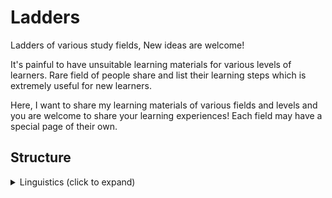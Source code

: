 # Ladders

Ladders of various study fields, New ideas are welcome!

It's painful to have unsuitable learning materials for various
levels of learners. Rare field of people share and list their learning
steps which is extremely useful for new learners.

Here, I want to share my learning materials of various fields and levels and
you are welcome to share your learning experiences! Each field may have a
special page of their own.


## Structure

<details>
<summary>Linguistics (click to expand)</summary>

<details><summary>&nbsp;&nbsp;&nbsp;&nbsp;Chinese</summary>
</details>
<details><summary>&nbsp;&nbsp;&nbsp;&nbsp;English</summary>
</details>
<details><summary>&nbsp;&nbsp;&nbsp;&nbsp;Japanese</summary>
</details>
<details><summary>&nbsp;&nbsp;&nbsp;&nbsp;Math</summary>
    <details><summary>&nbsp;&nbsp;&nbsp;&nbsp;&nbsp;&nbsp;&nbsp;&nbsp;<a href="./Linguistics/Math/Probability.org">Probability</a></summary>
    </details>
</details>
<details><summary>&nbsp;&nbsp;&nbsp;&nbsp;Music</summary>
    <details><summary>&nbsp;&nbsp;&nbsp;&nbsp;&nbsp;&nbsp;&nbsp;&nbsp;<a href="./Linguistics/Music/Theory.org">Theory</a></summary>
    </details>
    <details><summary>&nbsp;&nbsp;&nbsp;&nbsp;&nbsp;&nbsp;&nbsp;&nbsp;<a href="./Linguistics/Music/Piano.org">Piano</a></summary>
    </details>
    <details><summary>&nbsp;&nbsp;&nbsp;&nbsp;&nbsp;&nbsp;&nbsp;&nbsp;<a href="./Linguistics/Music/Guitar.org">Guitar</a></summary>
    </details>
</details>
<details><summary>&nbsp;&nbsp;&nbsp;&nbsp;Programming</summary>
    <details><summary>&nbsp;&nbsp;&nbsp;&nbsp;&nbsp;&nbsp;&nbsp;&nbsp;Scala</summary>
    </details>
    <details><summary>&nbsp;&nbsp;&nbsp;&nbsp;&nbsp;&nbsp;&nbsp;&nbsp;C++</summary>
    </details>
    <details><summary>&nbsp;&nbsp;&nbsp;&nbsp;&nbsp;&nbsp;&nbsp;&nbsp;Haskell</summary>
    </details>
    <details><summary>&nbsp;&nbsp;&nbsp;&nbsp;&nbsp;&nbsp;&nbsp;&nbsp;Rust</summary>
    </details>
    <details><summary>&nbsp;&nbsp;&nbsp;&nbsp;&nbsp;&nbsp;&nbsp;&nbsp;Coq</summary>
    </details>
    <details><summary>&nbsp;&nbsp;&nbsp;&nbsp;&nbsp;&nbsp;&nbsp;&nbsp;C</summary>
    </details>
    <details><summary>&nbsp;&nbsp;&nbsp;&nbsp;&nbsp;&nbsp;&nbsp;&nbsp;Java</summary>
    </details>
    <details><summary>&nbsp;&nbsp;&nbsp;&nbsp;&nbsp;&nbsp;&nbsp;&nbsp;Python</summary>
    </details>
</details>

</details>


